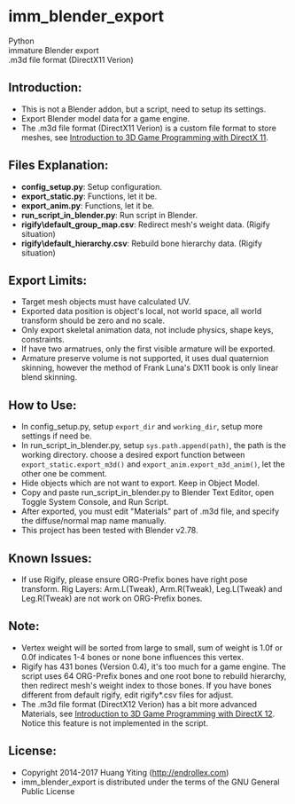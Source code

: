 imm_blender_export
==================
Python  
immature Blender export  
.m3d file format (DirectX11 Verion)

Introduction:
-------------
* This is not a Blender addon, but a script, need to setup its settings. 
* Export Blender model data for a game engine.
* The .m3d file format (DirectX11 Verion) is a custom file format to store meshes,
  see [Introduction to 3D Game Programming with DirectX 11](http://www.amazon.com/dp/1936420228/).

Files Explanation:
------------------
* **config_setup.py**: Setup configuration.
* **export_static.py**: Functions, let it be.
* **export_anim.py**: Functions, let it be.
* **run_script_in_blender.py**: Run script in Blender.
* **rigify\default_group_map.csv**: Redirect mesh's weight data. (Rigify situation)
* **rigify\default_hierarchy.csv**: Rebuild bone hierarchy data. (Rigify situation)

Export Limits:
--------------
* Target mesh objects must have calculated UV.
* Exported data position is object's local, not world space, all world transform should be zero and no scale.
* Only export skeletal animation data, not include physics, shape keys, constraints.
* If have two armatrues, only the first visible armature will be exported.
* Armature preserve volume is not supported, it uses dual quaternion skinning,
  however the method of Frank Luna's DX11 book is only linear blend skinning.

How to Use:
-----------
* In config_setup.py, setup `export_dir` and `working_dir`, setup more settings if need be.
* In run_script_in_blender.py, setup `sys.path.append(path)`, the path is the working directory.
  choose a desired export function between `export_static.export_m3d()` and `export_anim.export_m3d_anim()`,
  let the other one be comment.
* Hide objects which are not want to export. Keep in Object Model.
* Copy and paste run_script_in_blender.py to Blender Text Editor, open Toggle System Console, and Run Script.
* After exported, you must edit "Materials" part of .m3d file, and specify the diffuse/normal map name manually.
* This project has been tested with Blender v2.78.

Known Issues:
-------------
* If use Rigify, please ensure ORG-Prefix bones have right pose transform.
  Rig Layers: Arm.L(Tweak), Arm.R(Tweak), Leg.L(Tweak) and Leg.R(Tweak) are not work on ORG-Prefix bones.

Note:
-----
* Vertex weight will be sorted from large to small,
  sum of weight is 1.0f or 0.0f indicates 1-4 bones or none bone influences this vertex.
* Rigify has 431 bones (Version 0.4), it's too much for a game engine.
  The script uses 64 ORG-Prefix bones and one root bone to rebuild hierarchy,
  then redirect mesh's weight index to those bones.
  If you have bones different from default rigify, edit rigify\*.csv files for adjust.
* The .m3d file format (DirectX12 Verion) has a bit more advanced Materials,
  see [Introduction to 3D Game Programming with DirectX 12](http://www.amazon.com/dp/1942270062).
  Notice this feature is not implemented in the script.

License:
--------
* Copyright 2014-2017 Huang Yiting (http://endrollex.com)
* imm_blender_export is distributed under the terms of the GNU General Public License